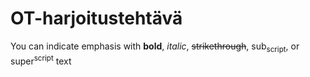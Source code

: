 # OT-harjoitustehtävä
You can indicate emphasis with 
**bold**, 
*italic*, 
~~strikethrough~~, 
sub<sub>script</sub>, or 
super<sup>script</sup> text

